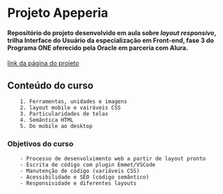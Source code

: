 # Projeto Apeperia

#### Repositório do projeto desenvolvido em aula sobre *layout responsivo*, trilha Interface do Usuário da especialização em Front-end, fase 3 do Programa ONE oferecido pela Oracle em parceria com Alura.

[link da página do projeto](https://NetoPaiva.github.io/apeperia)

## Conteúdo do curso

        1. Ferramentas, unidades e imagens
        2. layout mobile e vairáveis CSS
        3. Particularidades de telas
        4. Semântica HTML
        5. Do mobile ao desktop

### Objetivos do curso

        - Processo de desenvolvimento web a partir de layout pronto
        - Escrita de código com plugin Emmet/VSCode
        - Manutenção de código (variáveis CSS)
        - Acessibilidade e SEO (código semântico)
        - Responsividade e diferentes layouts